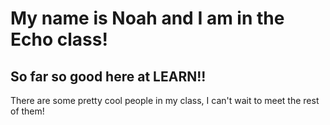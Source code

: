 # My name is Noah and I am in the Echo class!

## So far so good here at LEARN!!

There are some pretty cool people in my class, I can't wait to meet the rest of them!
